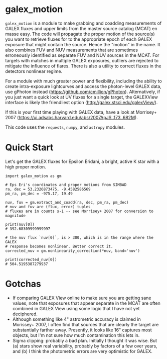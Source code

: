 galex_motion
============

`galex_motion` is a module to make grabbing and coadding measurements of GALEX fluxes and upper limits from the master source catalog (MCAT) en masse easy. The code will propagate the proper motion  of the source(s) you want to retrieve fluxes for to the appropriate epoch of each GALEX exposure that might contain the source. Hence the "motion" in the name. It also combines FUV and NUV measurements that are sometimes erroneously identified as separate FUV and NUV sources in the MCAT. For targets with matches in multiple GALEX exposures, outliers are rejected to mitigate the influence of flares. There is also a utility to correct fluxes in the detectors nonlinear regime.

For a module with much greater power and flexibility, including the ability to create intra-exposure lightcurves and access the photon-level GALEX data, use gPhoton instead (https://github.com/cmillion/gPhoton). Alternatively, if you just want a quick look at UV fluxes for a single target, the GALEXView interface is likely the friendliest option (http://galex.stsci.edu/galexView/).

If this is your first time playing with GALEX data, have a look at Morrisey+ 2007 (https://ui.adsabs.harvard.edu/abs/2007ApJS..173..682M).

This code uses the `requests`, `numpy`, and `astropy` modules.

# Quick Start

Let's get the GALEX fluxes for Epsilon Eridani, a bright, active K star with a high  proper motion.

```
import galex_motion as gm

# Eps Eri's coordinates and proper motions from SIMBAD
ra, dec = 53.2326873475, -9.4582586569
pm_ra, pm_dec = -975.17, 19.49

nuv, fuv = gm.extract_and_coadd(ra, dec, pm_ra, pm_dec)
# nuv and fuv are (flux, error) tuples
# fluxes are in counts s-1 -- see Morrisey+ 2007 for conversion to magnitude

print(nuv[0])
# 392.68309999999997

# the nuv flux `nuv[0]`, is > 300, which is in the range where the GALEX
# response becomes nonlinear. Better correct it.
corrected_nuv = gm.nonlinearity_correction(*nuv, band='nuv')

print(corrected_nuv[0])
# 504.5195387279937
```

# Gotchas
- If comparing GALEX View online to make sure you are getting sane values, note that exposures that appear separate in the MCAT are often combined in GALEX View using some logic that I have not yet deciphered.
- Although something like 4" astrometric accuracy is claimed in Morissey+ 2007, I often find that sources that are clearly the target are substantially farther away. Presently, it looks like 16" captures most objects, but I'm not sure how much contamination this lets in. 
- Sigma clipping: probably a bad plan. Initially I thought it was wise. But (a) stars show real variability, probably by factors of a few over years, and (b) I think the photometric errors are very optimistic for GALEX.